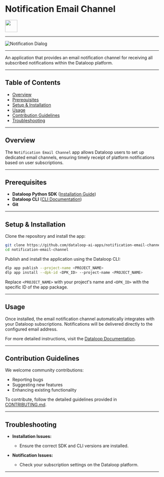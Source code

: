 # **Notification Email Channel**

<img height="40mm" src="https://mk0dataloop4fni44fjg.kinstacdn.com/wp-content/uploads/2020/03/logo.svg">

---

![Notification Dialog](./docs/notificationDialog.png)

---

An application that provides an email notification channel for receiving all subscribed notifications within the Dataloop platform.

---

## **Table of Contents**

- [Overview](#overview)
- [Prerequisites](#prerequisites)
- [Setup & Installation](#setup--installation)
- [Usage](#usage)
- [Contribution Guidelines](#contribution-guidelines)
- [Troubleshooting](#troubleshooting)

---

## **Overview**

The `Notification Email Channel` app allows Dataloop users to set up dedicated email channels, ensuring timely receipt of platform notifications based on user subscriptions.

---

## **Prerequisites**

- **Dataloop Python SDK** ([Installation Guide](https://github.com/dataloop-ai/dtlpy))
- **Dataloop CLI** ([CLI Documentation](https://sdk-docs.dataloop.ai/en/latest/cli.html))
- **Git**

---

## **Setup & Installation**

Clone the repository and install the app:

```bash
git clone https://github.com/dataloop-ai-apps/notification-email-channel.git
cd notification-email-channel
```

Publish and install the application using the Dataloop CLI:

```bash
dlp app publish --project-name <PROJECT_NAME>
dlp app install --dpk-id <DPK_ID> --project-name <PROJECT_NAME>
```

Replace `<PROJECT_NAME>` with your project's name and `<DPK_ID>` with the specific ID of the app package.

---

## **Usage**

Once installed, the email notification channel automatically integrates with your Dataloop subscriptions. Notifications will be delivered directly to the configured email address.

For more detailed instructions, visit the [Dataloop Documentation](https://docs.dataloop.ai/docs/modality).

---

## **Contribution Guidelines**

We welcome community contributions:

- Reporting bugs
- Suggesting new features
- Enhancing existing functionality

To contribute, follow the detailed guidelines provided in [CONTRIBUTING.md](CONTRIBUTING.md).

---

## **Troubleshooting**

- **Installation Issues:**
  - Ensure the correct SDK and CLI versions are installed.

- **Notification Issues:**
  - Check your subscription settings on the Dataloop platform.

---